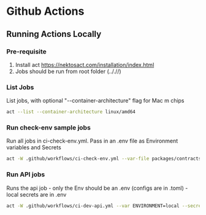 # Github Actions

## Running Actions Locally

### Pre-requisite
1. Install act https://nektosact.com/installation/index.html
2. Jobs should be run from root folder (.././/)

### List Jobs
List jobs, with optional "--container-architecture" flag for Mac m chips
```bash
act --list --container-architecture linux/amd64
```

### Run check-env sample jobs
Run all jobs in ci-check-env.yml.  Pass in an .env file as Environment variables and Secrets
```bash
act -W .github/workflows/ci-check-env.yml --var-file packages/contracts/.env --secret-file packages/contracts/.secret --container-architecture linux/amd64
```

### Run API jobs
Runs the api job - only the Env should be an .env (configs are in .toml) - local secrets are in .env
```bash
act -W .github/workflows/ci-dev-api.yml --var ENVIRONMENT=local --secret-file packages/api/.env --container-architecture linux/amd64
```